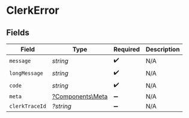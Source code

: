 # ClerkError


## Fields

| Field                                               | Type                                                | Required                                            | Description                                         |
| --------------------------------------------------- | --------------------------------------------------- | --------------------------------------------------- | --------------------------------------------------- |
| `message`                                           | *string*                                            | :heavy_check_mark:                                  | N/A                                                 |
| `longMessage`                                       | *string*                                            | :heavy_check_mark:                                  | N/A                                                 |
| `code`                                              | *string*                                            | :heavy_check_mark:                                  | N/A                                                 |
| `meta`                                              | [?Components\Meta](../../Models/Components/Meta.md) | :heavy_minus_sign:                                  | N/A                                                 |
| `clerkTraceId`                                      | *?string*                                           | :heavy_minus_sign:                                  | N/A                                                 |